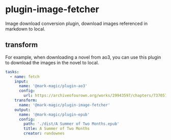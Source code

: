 # plugin-image-fetcher

Image download conversion plugin, download images referenced in markdown to local.

## transform

For example, when downloading a novel from ao3, you can use this plugin to download the images in the novel to local.

```yaml
tasks:
  - name: fetch
    input:
      name: '@mark-magic/plugin-ao3'
      config:
        url: https://archiveofourown.org/works/29943597/chapters/73705791
    transform:
      name: '@mark-magic/plugin-image-fetcher'
    output:
      name: '@mark-magic/plugin-epub'
      config:
        path: './dist/A Summer of Two Months.epub'
        title: A Summer of Two Months
        creator: rundownes
```
